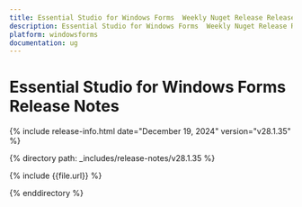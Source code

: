 ```yaml
---
title: Essential Studio for Windows Forms  Weekly Nuget Release Release Notes  
description: Essential Studio for Windows Forms  Weekly Nuget Release Release Notes  
platform: windowsforms
documentation: ug
---
```


# Essential Studio for Windows Forms   Release Notes  

{% include release-info.html date="December 19, 2024"  version="v28.1.35" %} 

{% directory path: _includes/release-notes/v28.1.35 %}

{% include {{file.url}} %}

{% enddirectory %}